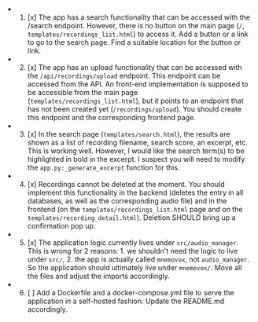 - 1. [x] The app has a search functionality that can be accessed with the /search endpoint.
         However, there is no button on the main page (`/`, `templates/recordings_list.html`) to access it. Add a button or a
         link to go to the search page. Find a suitable location for the button or link.
- 2. [x] The app has an upload functionality that can be accessed with the
         `/api/recordings/upload`
         endpoint. This endpoint can be accessed from the API. An front-end implementation is supposed to be accessible from the main page (`templates/recordings_list.html`), but it points to an endpoint that has not been created yet (`/recordings/upload`). You should create this endpoint and the corresponding frontend page.
- 3. [x] In the search page (`templates/search.html`), the results are shown as a list
         of recording filename, search score, an excerpt, etc. This is working well. However,
         I would like the search term(s) to be highlighted in bold in the excerpt. I
         suspect you will need to modify the `app.py:_generate_excerpt` function for this.
- 4. [x] Recordings cannot be deleted at the moment. You should implement this
         functionality in the backend (deletes the entry in all databases, as well as the
         corresponding audio file) and in the frontend (on the `templates/recordings_list.html`
         page and on the `templates/recording_detail.html`). Deletion SHOULD bring up a
         confirmation pop up.
- 5. [x] The application logic currently lives under `src/audio_manager`. This is wrong
         for 2 reasons: 1. we shouldn't need the logic to live under `src/`, 2. the app is
         actually called `mnemovox`, not `audio_manager`. So the application should ultimately
         live under `mnemovox/`. Move all the files and adjust the imports accordingly.
- 6. [ ] Add a Dockerfile and a docker-compose.yml file to serve the application in a
         self-hosted fashion. Update the README.md accordingly.
